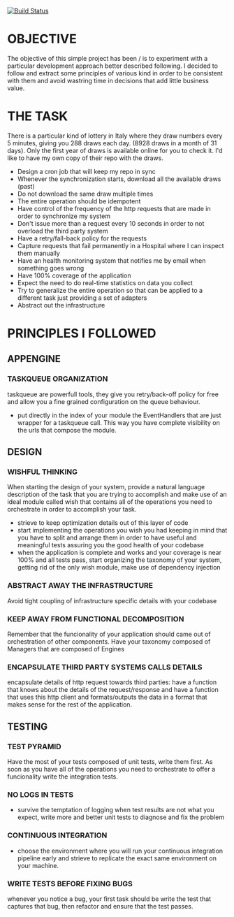 [![Build Status](https://drone.io/github.com/JackNova/draws-service/status.png)](https://drone.io/github.com/JackNova/draws-service/latest)

# OBJECTIVE

The objective of this simple project has been / is to experiment with a particular development approach better described following.
I decided to follow and extract some principles of various kind in order to be consistent with them and avoid wastring time in decisions that add little business value.

# THE TASK

There is a particular kind of lottery in Italy where they draw numbers every 5 minutes, giving you 288 draws each day. (8928 draws in a month of 31 days).
Only the first year of draws is available online for you to check it.
I'd like to have my own copy of their repo with the draws.

- Design a cron job that will keep my repo in sync
- Whenever the synchronization starts, download all the available draws (past)
- Do not download the same draw multiple times
- The entire operation should be idempotent
- Have control of the frequency of the http requests that are made in order to synchronize my system
- Don't issue more than a request every 10 seconds in order to not overload the third party system
- Have a retry/fall-back policy for the requests
- Capture requests that fail permanently in a Hospital where I can inspect them manually
- Have an health monitoring system that notifies me by email when something goes wrong
- Have 100% coverage of the application
- Expect the need to do real-time statistics on data you collect
- Try to generalize the entire operation so that can be applied to a different task just providing a set of adapters
- Abstract out the infrastructure


# PRINCIPLES I FOLLOWED

## APPENGINE

### TASKQUEUE ORGANIZATION

taskqueue are powerfull tools, they give you retry/back-off policy for free and allow you a fine grained configuration on the queue behaviour.

- put directly in the index of your module the EventHandlers that are just wrapper for a taskqueue call. This way you have complete visibility on the urls that compose the module.

## DESIGN

### WISHFUL THINKING

When starting the design of your system, provide a natural language description of the task that you are trying to accomplish and make use of an ideal module called wish that contains all of the operations you need to orchestrate in order to accomplish your task.

- strieve to keep optimization details out of this layer of code
- start implementing the operations you wish you had keeping in mind that you have to split and arrange them in order to have useful and meaningful tests assuring you the good health of your codebase
- when the application is complete and works and your coverage is near 100% and all tests pass, start organizing the taxonomy of your system, getting rid of the only wish module, make use of dependency injection

### ABSTRACT AWAY THE INFRASTRUCTURE

Avoid tight coupling of infrastructure specific details with your codebase

### KEEP AWAY FROM FUNCTIONAL DECOMPOSITION

Remember that the funcionality of your application should came out of orchestration of other components.
Have your taxonomy composed of Managers that are composed of Engines

### ENCAPSULATE THIRD PARTY SYSTEMS CALLS DETAILS

encapsulate details of http request towards third parties: have a function that knows about the details of the request/response and have a function that uses this http client and formats/outputs the data in a format that makes sense for the rest of the application.


## TESTING

### TEST PYRAMID

Have the most of your tests composed of unit tests, write them first. As soon as you have all of the operations you need to orchestrate to offer a funcionality write the integration tests.

### NO LOGS IN TESTS

- survive the temptation of logging when test results are not what you expect, write more and better unit tests to diagnose and fix the problem

### CONTINUOUS INTEGRATION

- choose the environment where you will run your continuous integration pipeline early and strieve to replicate the exact same environment on your machine.

### WRITE TESTS BEFORE FIXING BUGS

whenever you notice a bug, your first task should be write the test that captures that bug, then refactor and ensure that the test passes.

